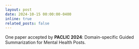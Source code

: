 ```yaml
---
layout: post
date: 2024-10-15 00:00:00-0400
inline: true
related_posts: false
---
```


One paper accepted by **PACLIC 2024**: Domain-specific Guided Summarization for Mental Health Posts.